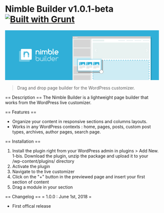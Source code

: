# Nimble Builder v1.0.1-beta [![Built with Grunt](https://cdn.gruntjs.com/builtwith.png)](http://gruntjs.com/)
![Nimble Builder](/nimble.jpg)

> Drag and drop page builder for the WordPress customizer.

== Description ==
The Nimble Builder is a lightweight page builder that works from the WordPress live customizer.

== Features ==
* Organize your content in responsive sections and columns layouts.
* Works in any WordPress contexts : home, pages, posts, custom post types, archives, author pages, search page.

== Installation ==
1. Install the plugin right from your WordPress admin in plugins > Add New.
1-bis. Download the plugin, unzip the package and upload it to your /wp-content/plugins/ directory
2. Activate the plugin
3. Navigate to the live customizer
4. Click on the "+" button in the previewed page and insert your first section of content
5. Drag a module in your section

== Changelog ==
= 1.0.0 : June 1st, 2018 =
* First offical release
